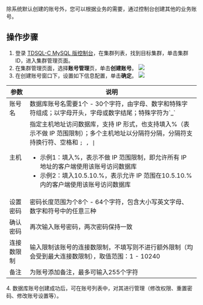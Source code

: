除系统默认创建的账号外，您可以根据业务的需要，通过控制台创建其他的业务账号。

## 操作步骤
1. 登录 [TDSQL-C MySQL 版控制台](https://console.cloud.tencent.com/cynosdb)，在集群列表，找到目标集群，单击集群 ID，进入集群管理页面。
2. 在集群管理页面，选择**账号管理**页，单击**创建账号**。
![](https://staticintl.cloudcachetci.com/yehe/backend-news/fmam705_5.png)
3. 在创建账号窗口下，设置如下信息配置，单击**确定**。
![](https://staticintl.cloudcachetci.com/yehe/backend-news/rxVZ797_6.png)
<table>
<thead><tr><th>参数</th><th>说明</th></tr></thead>
<tbody><tr>
<td>账号名</td>
<td>数据库账号名需要1个 - 30个字符，由字母、数字和特殊字符组成；以字母开头，字母或数字结尾；特殊字符为`_`</td></tr>
<tr>
<td>主机</td>
<td>指定主机地址访问数据库，支持 IP 形式，也支持填入%（表示不做 IP 范围限制）；多个主机地址以分隔符分隔，分隔符支持换行符、空格和 <code>; , |</code><ul><li>示例1：填入%，表示不做 IP 范围限制，即允许所有 IP 地址的客户端使用该账号访问数据库<br></li><li>示例2：填入10.5.10.%，表示允许 IP 范围在10.5.10.%内的客户端使用该账号访问数据库</li></ul></td></tr>
<tr>
<td>设置密码</td>
<td>密码长度范围为个8个 - 64个字符，包含大小写英文字母、数字和符号<img src="https://qcloudimg.tencent-cloud.cn/raw/1c7509f6c3fefb127a4547bd31b98442.png" alt="">中的任意三种</td></tr>
<tr>
<td>确认密码</td>
<td>再次输入账号密码，两次密码保持一致</td></tr>
<tr>
<td>连接数限制</td>
<td>输入限制该账号的连接数限制，不填写则不进行额外限制（均会受到最大连接数限制），取值范围：1 - 10240</td></tr>
<tr>
<td>备注</td>
<td>为账号添加备注，最多可输入255个字符</td></tr>
</tbody></table>
4. 数据库账号创建成功后，可在账号列表中，对其进行管理（修改权限、重置密码、修改账号设置等）。
